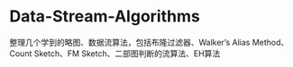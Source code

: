 # Data-Stream-Algorithms
整理几个学到的略图、数据流算法，包括布隆过滤器、Walker’s Alias Method、Count Sketch、FM Sketch、二部图判断的流算法、EH算法
